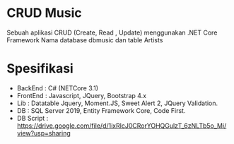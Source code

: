 # CRUD Music
Sebuah aplikasi CRUD (Create, Read , Update) menggunakan .NET Core Framework
Nama database dbmusic dan table Artists

# Spesifikasi
* BackEnd : C# (NETCore 3.1)
* FrontEnd : Javascript, JQuery, Bootstrap 4.x
* Lib : Datatable Jquery, Moment.JS, Sweet Alert 2, JQuery Validation.
* DB : SQL Server 2019, Entity Framework Core, Code First.
* DB Script : https://drive.google.com/file/d/1ixRlcJ0CRorYOHQGulzT_6zNLTb5o_Mi/view?usp=sharing
